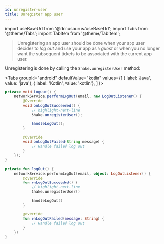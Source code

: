 ```yaml
---
id: unregister-user
title: Unregister app user
---
```

import useBaseUrl from '@docusaurus/useBaseUrl';
import Tabs from '@theme/Tabs';
import TabItem from '@theme/TabItem';

> Unregistering an app user should be done when your app user decides to _log out_ and use your app as a _guest_ or when you no longer 
want the subsequent tickets to be associated with the current app user.

Unregistering is done by calling the `Shake.unregisterUser` method:

<Tabs
  groupId="android"
  defaultValue="kotlin"
  values={[
    { label: 'Java', value: 'java'},
    { label: 'Kotlin', value: 'kotlin'},
  ]
}>

<TabItem value="java">

```java title="SettingsActivity.java"
private void logOut() {
    networkService.performLogOut(email, new LogOutListener() {
        @Override
        void onLogOutSucceeded() {
            // highlight-next-line
            Shake.unregisterUser();

            handleLogOut();
        }

        @Override
        void onLogOutFailed(String message) {
            // Handle failed log out
        }
    });
}
```

</TabItem>

<TabItem value="kotlin">

```kotlin title="SettingsActivity.kt"
private fun logOut() {
    networkService.performLogOut(email, object: LogOutListener() {
        @override
        fun onLogOutSucceeded() {
            // highlight-next-line
            Shake.unregisterUser()

            handleLogOut()
        }

        @override
        fun onLogOutFailed(message: String) {
            // Handle failed log out
        }
    })
}
```

</TabItem>
</Tabs>
